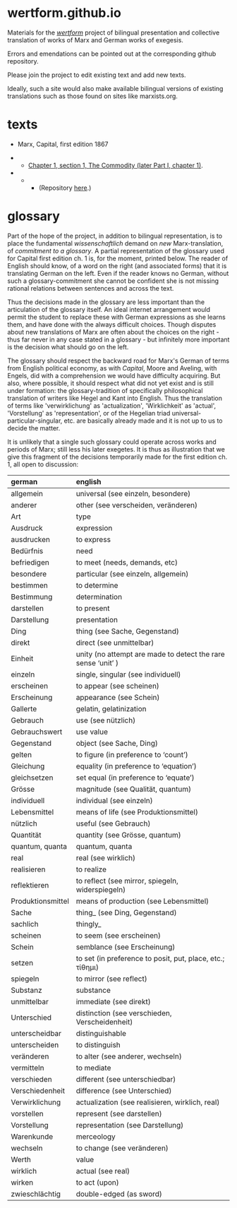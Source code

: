 # wertform.github.io

Materials for the [*wertform*](https://github.com/wertform) project of bilingual presentation and collective translation of works of Marx and German works of exegesis.  

Errors and emendations can be pointed out at the corresponding github repository.

Please join the project to edit existing text and add new texts. 

Ideally, such a site would also make available bilingual versions of existing translations such as those found on sites like marxists.org.  

# texts

- Marx, Capital, first edition 1867

- - [Chapter 1, section 1, The Commodity (later Part I, chapter 1)](texts/capital.html).

- - - (Repository [here](https://github.com/wertform/capital).)

# glossary

Part of the hope of the project, in addition to bilingual representation, is to place the fundamental *wissenschaftlich* demand on *new* Marx-translation, of *commitment to a glossary*. A partial representation of the glossary used for Capital first edition ch. 1 is, for the moment, printed below. The reader of English should know, of a word on the right (and associated forms) that it is translating German on the left. Even if the reader knows no German, without such a glossary-commitment she cannot be confident she is not missing rational relations between sentences and across the text. 

Thus the decisions made in the glossary are less important than the articulation of the glossary itself. An ideal internet arrangement would permit the student to replace these with German expressions as she learns them, and have done with the always difficult choices. Though disputes about new translations of Marx are often about the choices on the right - thus far never in any case stated in a glossary - but infinitely more important is the decision what should go on the left. 

The glossary should respect the backward road for Marx's German of terms from English political economy, as with *Capital*, Moore and Aveling, with Engels, did with a comprehension we would have difficulty acquiring. But also, where possible, it should respect what did not yet exist and is still under formation: the glossary-tradition of specifically philosophical translation of writers like Hegel and Kant into English. Thus the translation of terms like 'verwirklichung' as 'actualization', 'Wirklichkeit' as 'actual', 'Vorstellung' as 'representation', or of the Hegelian triad universal-particular-singular, etc. are basically already made and it is not up to us to decide the matter.  

It is unlikely that a single such glossary could operate across works and periods of Marx; still less his later exegetes.  It is thus as illustration that we give this fragment of the decisions temporarily made for the first edition ch. 1, all open to discussion:

| german | english |
|:---|:---|
| allgemein | universal (see einzeln, besondere) |
| anderer | other (see verscheiden, veränderen) |
| Art | type |
| Ausdruck | expression |
| ausdrucken | to express |
| Bedürfnis | need |
| befriedigen | to meet (needs, demands, etc) |
| besondere | particular (see einzeln, allgemein) |
| bestimmen | to determine |
| Bestimmung | determination |
| darstellen | to present |
| Darstellung | presentation |
| Ding | thing (see Sache, Gegenstand) |
| direkt | direct (see unmittelbar) |
| Einheit | unity (no attempt are made to detect the rare sense ‘unit’ ) |
| einzeln | single, singular (see individuell) |
| erscheinen | to appear (see scheinen) |
| Erscheinung | appearance (see Schein) |
| Gallerte | gelatin, gelatinization |
| Gebrauch | use (see nützlich) |
| Gebrauchswert | use value |
| Gegenstand | object (see Sache, Ding) |
| gelten | to figure (in preference to ‘count’) |
| Gleichung | equality (in preference to ‘equation’) |
| gleichsetzen | set equal (in preference to ‘equate’) |
| Grösse | magnitude (see Qualität, quantum) |
| individuell | individual (see einzeln) |
| Lebensmittel | means of life (see Produktionsmittel) |
| nützlich | useful (see Gebrauch) |
| Quantität | quantity (see Grösse, quantum) |
| quantum, quanta | quantum, quanta |
| real | real (see wirklich) |
| realisieren | to realize |
| reflektieren | to reflect (see mirror, spiegeln, widerspiegeln) |
| Produktionsmittel | means of production (see Lebensmittel) |
| Sache | thing\_ (see Ding, Gegenstand) |
| sachlich | thingly\_ |
| scheinen | to seem (see erscheinen) |
| Schein | semblance (see Erscheinung) |
| setzen | to set (in preference to posit, put, place, etc.; τίθημι) |
| spiegeln | to mirror (see reflect) |
| Substanz | substance |
| unmittelbar | immediate (see direkt) |
| Unterschied | distinction (see verschieden, Verscheidenheit) |
| unterscheidbar | distinguishable |
| unterscheiden | to distinguish |
| veränderen | to alter (see anderer, wechseln) |
| vermitteln | to mediate |
| verschieden | different (see unterschiedbar) |
| Verschiedenheit | difference (see Unterschied) |
| Verwirklichung | actualization (see realisieren, wirklich, real) |
| vorstellen | represent (see darstellen) |
| Vorstellung | representation (see Darstellung) |
| Warenkunde | merceology |
| wechseln | to change (see veränderen) |
| Werth | value |
| wirklich | actual (see real) |
| wirken | to act (upon) |
| zwieschlächtig | double-edged (as sword) |
